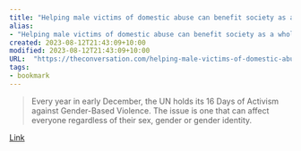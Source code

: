 ```yaml
---
title: "Helping male victims of domestic abuse can benefit society as a whole"
alias:
- "Helping male victims of domestic abuse can benefit society as a whole"
created: 2023-08-12T21:43:09+10:00
modified: 2023-08-12T21:43:09+10:00
URL:  "https://theconversation.com/helping-male-victims-of-domestic-abuse-can-benefit-society-as-a-whole-196712"
tags:
- bookmark
---
```


> Every year in early December, the UN holds its 16 Days of Activism against Gender-Based Violence. The issue is one that can affect everyone regardless of their sex, gender or gender identity.

[Link](https://theconversation.com/helping-male-victims-of-domestic-abuse-can-benefit-society-as-a-whole-196712)